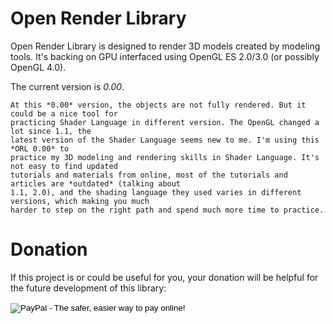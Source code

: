 # Open Render Library

Open Render Library is designed to render 3D models created by modeling tools. It's backing on GPU
interfaced using OpenGL ES 2.0/3.0 (or possibly OpenGL 4.0).

The current version is *0.00*.

    At this *0.00* version, the objects are not fully rendered. But it could be a nice tool for
    practicing Shader Language in different version. The OpenGL changed a lot since 1.1, the
    latest version of the Shader Language seems new to me. I'm using this *ORL 0.00* to
    practice my 3D modeling and rendering skills in Shader Language. It's not easy to find updated
    tutorials and materials from online, most of the tutorials and articles are *outdated* (talking about
    1.1, 2.0), and the shading language they used varies in different versions, which making you much
    harder to step on the right path and spend much more time to practice.

Donation
========

If this project is or could be useful for you, your donation will be helpful for the future development
of this library:

<form action="https://www.paypal.com/cgi-bin/webscr" method="post" target="_top">
<input type="hidden" name="cmd" value="_s-xclick">
<input type="hidden" name="hosted_button_id" value="UW99NKV72BY9Y">
<input type="image" src="https://www.paypal.com/en_US/i/btn/btn_donate_LG.gif" border="0" name="submit" alt="PayPal - The safer, easier way to pay online!">
<img alt="" border="0" src="https://www.paypalobjects.com/en_US/i/scr/pixel.gif" width="1" height="1">
</form>

